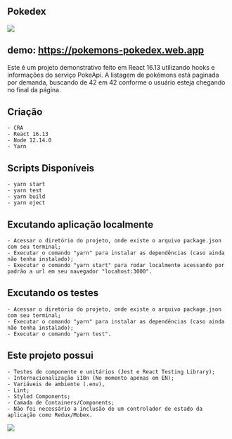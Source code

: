 ## Pokedex

![](https://pokemons-pokedex.web.app/images/demo/1.png)

## demo: https://pokemons-pokedex.web.app 

 Este é um projeto demonstrativo feito em React 16.13 utilizando hooks e informações do serviço PokeApi. A listagem de pokémons está paginada por demanda, buscando de 42 em 42 conforme o usuário esteja chegando no final da página.

## Criação
    - CRA
    - React 16.13
    - Node 12.14.0
    - Yarn
    
## Scripts Disponíveis
    - yarn start
    - yarn test
    - yarn build
    - yarn eject

## Excutando aplicação localmente
    - Acessar o diretório do projeto, onde existe o arquivo package.json com seu terminal;
    - Executar o comando "yarn" para instalar as dependências (caso ainda não tenha instalado);
    - Executar o comando "yarn start" para rodar localmente acessando por padrão a url em seu navegador "locahost:3000".

## Excutando os testes
    - Acessar o diretório do projeto, onde existe o arquivo package.json com seu terminal;
    - Executar o comando "yarn" para instalar as dependências (caso ainda não tenha instalado);
    - Executar o comando "yarn test".

## Este projeto possui
    - Testes de componente e unitários (Jest e React Testing Library);
    - Internacionalização i18n (No momento apenas em EN);
    - Variáveis de ambiente (.env),
    - Lint;
    - Styled Components;
    - Camada de Containers/Components;
    - Não foi necessário a inclusão de um controlador de estado da aplicação como Redux/Mobex.

![](https://pokemons-pokedex.web.app/images/demo/2.png)
